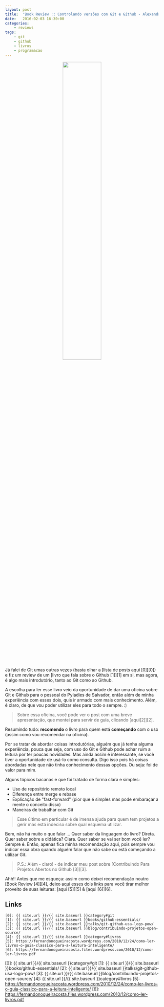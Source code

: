 ```yaml
---
layout: post
title:  "Book Review :: Controlando versões com Git e Github - Alexandre Aquiles & Rodrigo Ferreira"
date:   2016-02-03 16:30:00
categories:
    - reviews
tags:
    - git
    - github
    - livros
    - programacao
---
```


<div style="text-align: center;">
	<img src="/{{ site.baseurl }}images/posts/2016/13.png" style="width:50%;" />
</div>
<br />

Já falei de Git umas outras vezes (basta olhar a [lista de posts aqui \[0\]][0]) e fiz um review de um [livro que fala sobre o Github \[1\]][1] em si, mas agora, é algo mais introdutório, tanto ao Git como ao Github.

A escolha para ler esse livro veio da oportunidade de dar uma oficina sobre Git e Github para o pessoal do Pyladies de Salvador, então além de minha experiência com esses dois, quis ir armado com mais conhecimento. Além, é claro, de que vou poder utilizar eles para todo o sempre. :)

> Sobre essa oficina, você pode ver o post com uma breve apresentação, que montei para servir de guia, clicando [aqui\[2\]][2].

Resumindo tudo: **recomendo** o livro para quem está **começando** com o uso (assim como vou recomendar na oficina).

Por se tratar de abordar coisas introdutórias, alguém que já tenha alguma experiência, pouca que seja, com uso do Git e Github pode achar ruim a leitura por ter poucas novidades. Mas ainda assim é interessante, se você tiver a oportunidade de usá-lo como consulta. Digo isso pois há coisas abordadas nele que não tinha conhecimento dessas opções. Ou seja: foi de valor para mim.

Alguns tópicos bacanas e que foi tratado de forma clara e simples:

* Uso de repositório remoto local
* Diferença entre merge e rebase
* Explicação de "fast-forward" (pior que é simples mas pode embaraçar a mente o conceito disso)
* Maneiras de trabalhar com Git

> Esse último em particular é de imensa ajuda para quem tem projetos a gerir mas está indeciso sobre qual esquema utilizar.

Bem, não há muito o que falar ... Quer saber da linguagem do livro? Direta. Quer saber sobre a didática? Clara. Quer saber se vai ser bom você ler? Sempre é. Então, apenas fica minha recomendação aqui, pois sempre vou indicar essa obra quando alguém falar que não sabe ou está começando a utilizar Git.

> P.S.: Além - claro! - de indicar meu post sobre [Contribuindo Para Projetos Abertos no Github \[3\]][3].

Ahh!! Antes que me esqueça: assim como deixei recomendação noutro [Book Review \[4\]][4], deixo aqui esses dois links para você tirar melhor proveito de suas leituras: [aqui \[5\]][5] & [aqui \[6\]][6].

## Links

~~~
[0]: {{ site.url }}/{{ site.baseurl }}category#git
[1]: {{ site.url }}/{{ site.baseurl }}books/github-essentials/
[2]: {{ site.url }}/{{ site.baseurl }}talks/git-github-usa-logo-pow/
[3]: {{ site.url }}/{{ site.baseurl }}blog/contribuindo-projetos-open-source/
[4]: {{ site.url }}/{{ site.baseurl }}category#livros
[5]: https://fernandonogueiracosta.wordpress.com/2010/12/24/como-ler-livros-o-guia-classico-para-a-leitura-inteligente/
[6]: https://fernandonogueiracosta.files.wordpress.com/2010/12/como-ler-livros.pdf
~~~

[0]: {{ site.url }}/{{ site.baseurl }}category#git
[1]: {{ site.url }}/{{ site.baseurl }}books/github-essentials/
[2]: {{ site.url }}/{{ site.baseurl }}talks/git-github-usa-logo-pow/
[3]: {{ site.url }}/{{ site.baseurl }}blog/contribuindo-projetos-open-source/
[4]: {{ site.url }}/{{ site.baseurl }}category#livros
[5]: https://fernandonogueiracosta.wordpress.com/2010/12/24/como-ler-livros-o-guia-classico-para-a-leitura-inteligente/
[6]: https://fernandonogueiracosta.files.wordpress.com/2010/12/como-ler-livros.pdf
